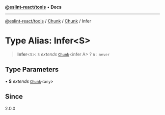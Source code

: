 [**@eslint-react/tools**](../../../../../README.md) • **Docs**

***

[@eslint-react/tools](../../../../../README.md) / [Chunk](../../../README.md) / [Chunk](../README.md) / Infer

# Type Alias: Infer\<S\>

> **Infer**\<`S`\>: `S` *extends* [`Chunk`](../../../interfaces/Chunk.md)\<infer A\> ? `A` : `never`

## Type Parameters

• **S** *extends* [`Chunk`](../../../interfaces/Chunk.md)\<`any`\>

## Since

2.0.0
